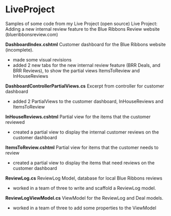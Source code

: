 # LiveProject
Samples of some code from my Live Project (open source)
Live Project: Adding a new internal review feature to the Blue Ribbons Review website (blueribbonsreview.com)

<b>DashboardIndex.cshtml</b>
Customer dashboard for the Blue Ribbons website (incomplete).
- made some visual revisions
- added 2 new tabs for the new internal review feature (BRR Deals, and BRR Reviews), to show the partial views ItemsToReview and InHouseReviews

<b>DashboardControllerPartialViews.cs</b>
Excerpt from controller for customer dashboard
- added 2 PartialViews to the customer dashboard, InHouseReviews and ItemsToReview

<b>InHouseReviews.cshtml</b>
Partial view for the items that the customer reviewed
- created a partial view to display the internal customer reviews on the customer dashboard

<b>ItemsToReview.cshtml</b>
Partial view for items that the customer needs to review
- created a partial view to display the items that need reviews on the customer dashboard

<b>ReviewLog.cs</b>
ReviewLog Model, database for local Blue Ribbons reviews
- worked in a team of three to write and scaffold a ReviewLog model. 

<b>ReviewLogViewModel.cs</b>
ViewModel for the ReviewLog and Deal models.
- worked in a team of three to add some properties to the ViewModel








